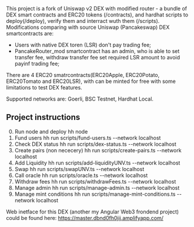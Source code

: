 This project is a fork of Uniswap v2 DEX with modified router - a bundle of DEX smart contracts and ERC20 tokens (/contracts), and hardhat scripts to deploy(/deploy), verify them and interract wuth them (/scripts).
Modifications comparing with source Uniswap (Pancakeswap) DEX smartcontracts are:

-   Users with native DEX toren (LSR) don't pay trading fee;
-   PancakeRouter_mod smartcontract has an admin, who is able to set transfer fee, withdraw transfer fee set required LSR amount to avoid payinf trading fee;

There are 4 ERC20 smatrcontracts(ERC20Apple, ERC20Potato, ERC20Tomato and ERC20LSR), with can be minted for free with some limitations to test DEX features.

Supported networks are: Goerli, BSC Testnet, Hardhat Local.

## Project instructions

0. Run node and deploy
   hh node
1. Fund users
   hh run scripts/fund-users.ts --network localhost
2. Check DEX status
   hh run scripts/dex-status.ts --network localhost
3. Create pairs (non nececery)
   hh run scripts/create-pairs.ts --network localhost
4. Add Liquidity
   hh run scripts/add-liquidityUNV.ts --network localhost
5. Swap
   hh run scripts/swapUNV.ts --network localhost
6. Call oracle
   hh run scripts/oracle.ts --network localhost
7. Withdraw fees
   hh run scripts/withdrawFees.ts --network localhost
8. Manage admin
   hh run scripts/manage-admin.ts --network localhost
9. Manage mint conditions
   hh run scripts/manage-mint-conditions.ts --network localhost

Web inetface for this DEX (another my Angular Web3 frondend project) could be found here: https://master.dbnd0fh0jij.amplifyapp.com/
